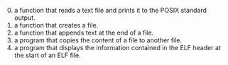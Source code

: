 0. a function that reads a text file and prints it to the POSIX standard output.
1. a function that creates a file.
2. a function that appends text at the end of a file.
3. a program that copies the content of a file to another file.
4. a program that displays the information contained in the ELF header at the start of an ELF file.
